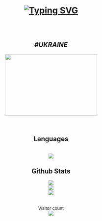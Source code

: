 <h1 align="center">
   <a href="https://git.io/typing-svg"><img src="https://readme-typing-svg.demolab.com?font=Cascadia+Code&size=24&pause=1000&width=480&lines=Hi+there!+I'm+JJ-JIN!;I+love+building+websites!;Follow+%40satled-caramel+on+GitHub!!!" alt="Typing SVG" /></a>
</h1>
<br>
<br>
<div align="center">
   <h2 align="center"><i>#UKRAINE</i></h2>
   <img src="https://cdn.britannica.com/14/4814-004-7C0DF1BB/Flag-Ukraine.jpg" align="middle" width="300px" height="200px"/>
</div>
<br>
<br>
<div align="center">
   <h2>Languages</h2>
   <br>
   <img src="https://github-readme-stats.vercel.app/api/top-langs/?username=JIN-ZIJIE&count_private=true&show_icons=true&theme=onedark&layout=compact" align="middle"/>
   <br>
   <h2>Github Stats</h2>
   <img src="https://github-readme-stats.vercel.app/api?username=JIN-ZIJIE&count_private=true&show_icons=true&theme=onedark" />
   <br>
   <img src="https://streak-stats.demolab.com/?user=JIN-ZIJIE&theme=radical%22%20width=%2249%%22%20alt=%22streaks%20graph" />
   <br>
   <img src="https://github-readme-activity-graph.cyclic.app/graph?username=JIN-ZIJIE&bg_color=141321&color=A9FEF7&line=626069&point=F8D847&area_color=FE428E&title_color=FE428E&area=true%22" />
   <br>
   <br>
   <br>
   Visitor count
   <br>
   <img src="https://profile-counter.glitch.me/JIN-ZIJIE/count.svg" />
</div>